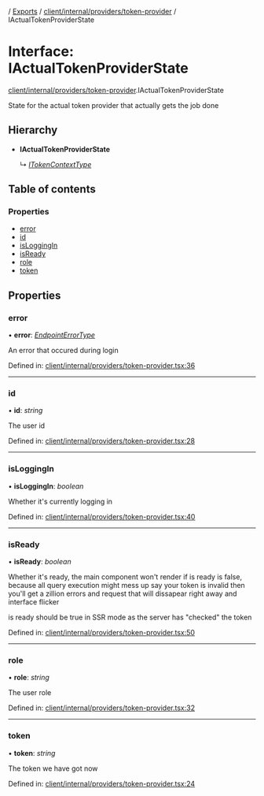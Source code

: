 [](../README.md) / [Exports](../modules.md) / [client/internal/providers/token-provider](../modules/client_internal_providers_token_provider.md) / IActualTokenProviderState

# Interface: IActualTokenProviderState

[client/internal/providers/token-provider](../modules/client_internal_providers_token_provider.md).IActualTokenProviderState

State for the actual token provider that actually
gets the job done

## Hierarchy

* **IActualTokenProviderState**

  ↳ [*ITokenContextType*](client_internal_providers_token_provider.itokencontexttype.md)

## Table of contents

### Properties

- [error](client_internal_providers_token_provider.iactualtokenproviderstate.md#error)
- [id](client_internal_providers_token_provider.iactualtokenproviderstate.md#id)
- [isLoggingIn](client_internal_providers_token_provider.iactualtokenproviderstate.md#isloggingin)
- [isReady](client_internal_providers_token_provider.iactualtokenproviderstate.md#isready)
- [role](client_internal_providers_token_provider.iactualtokenproviderstate.md#role)
- [token](client_internal_providers_token_provider.iactualtokenproviderstate.md#token)

## Properties

### error

• **error**: [*EndpointErrorType*](../modules/base_errors.md#endpointerrortype)

An error that occured during login

Defined in: [client/internal/providers/token-provider.tsx:36](https://github.com/onzag/itemize/blob/55e63f2c/client/internal/providers/token-provider.tsx#L36)

___

### id

• **id**: *string*

The user id

Defined in: [client/internal/providers/token-provider.tsx:28](https://github.com/onzag/itemize/blob/55e63f2c/client/internal/providers/token-provider.tsx#L28)

___

### isLoggingIn

• **isLoggingIn**: *boolean*

Whether it's currently logging in

Defined in: [client/internal/providers/token-provider.tsx:40](https://github.com/onzag/itemize/blob/55e63f2c/client/internal/providers/token-provider.tsx#L40)

___

### isReady

• **isReady**: *boolean*

Whether it's ready, the main component won't render
if is ready is false, because all query execution might mess up
say your token is invalid then you'll get a zillion errors and request
that will dissapear right away and interface flicker

is ready should be true in SSR mode as the server has "checked"
the token

Defined in: [client/internal/providers/token-provider.tsx:50](https://github.com/onzag/itemize/blob/55e63f2c/client/internal/providers/token-provider.tsx#L50)

___

### role

• **role**: *string*

The user role

Defined in: [client/internal/providers/token-provider.tsx:32](https://github.com/onzag/itemize/blob/55e63f2c/client/internal/providers/token-provider.tsx#L32)

___

### token

• **token**: *string*

The token we have got now

Defined in: [client/internal/providers/token-provider.tsx:24](https://github.com/onzag/itemize/blob/55e63f2c/client/internal/providers/token-provider.tsx#L24)

